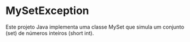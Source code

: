 # MySetException
 Este projeto Java implementa uma classe MySet que simula um conjunto (set) de números inteiros (short int). 
